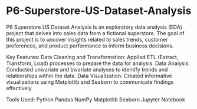 # P6-Superstore-US-Dataset-Analysis
P6 Superstore US Dataset Analysis is an exploratory data analysis (EDA) project that delves into sales data from a fictional superstore. The goal of this project is to uncover insights related to sales trends, customer preferences, and product performance to inform business decisions.

Key Features:
Data Cleaning and Transformation: Applied ETL (Extract, Transform, Load) processes to prepare the data for analysis.
Data Analysis: Conducted univariate and bivariate analyses to identify trends and relationships within the data.
Data Visualization: Created informative visualizations using Matplotlib and Seaborn to communicate findings effectively.

Tools Used:
Python
Pandas
NumPy
Matplotlib
Seaborn
Jupyter Notebook
